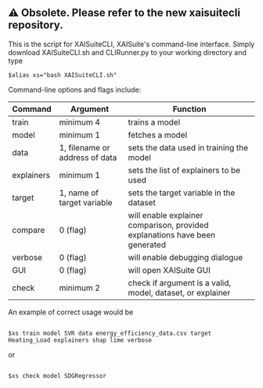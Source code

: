:warning: Obsolete. Please refer to the new xaisuitecli repository.
--------------------------------------------------------------------------------------------------------------------------------------------

This is the script for XAISuiteCLI, XAISuite's command-line interface. Simply download XAISuiteCLI.sh and CLIRunner.py to your working directory and type

```
$alias xs="bash XAISuiteCLI.sh"
```

Command-line options and flags include:

| **Command**  | **Argument**                              | **Function**                                                                |
|--------------|-------------------------------------------|-----------------------------------------------------------------------------|
| train      | minimum 4                                 | trains a model                                                              |
| model      | minimum 1                                 | fetches a model                                                             |
| data       | 1, filename or address of data            | sets the data used in training the model                                    |
| explainers | minimum 1                                 | sets the list of explainers to be used                                      |
| target     | 1, name of target variable                | sets the target variable in the dataset                                     |
| compare    | 0 (flag)                                  | will enable explainer comparison, provided explanations have been generated |
| verbose    | 0 (flag)                                  | will enable debugging dialogue                                              |
| GUI        | 0 (flag)                                  | will open XAISuite GUI                                                      |
| check      | minimum 2                                 | check if argument is a valid, model, dataset, or explainer                  |

An example of correct usage would be

````

$xs train model SVR data energy_efficiency_data.csv target Heating_Load explainers shap lime verbose

````

or

````

$xs check model SDGRegressor

````
